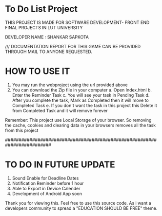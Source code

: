 
# To Do List Project

THIS PROJECT IS MADE FOR SOFTWARE DEVELOPMENT- FRONT END FINAL PROJECTS IN LUT UNIVERSITY 

DEVELOPER NAME : SHANKAR SAPKOTA

/// DOCUMENTATION REPORT FOR THIS GAME CAN BE PROVIDED THROUGH MAIL TO ANYONE REQUESTED.

# HOW TO USE IT
 
 1. You may run the webproject using the url provided above
 2. You can download the Zip file in your computer
  a. Open Index.html
  b. Enter the Reminder Task
  c. You will see your task in Pending Task 
  d. After you complete the task, Mark as Completed then it will move to Completed Task
  e. If you don't want the task in this project this Delete it from Completed Task and it will remove forever
  
  Remember: This project use Local Storage of your browser. So removing the cache, cookies and clearing data in your browsers removes all the task from this project
  


 #########################################################################


# TO DO IN FUTURE UPDATE

1. Sound Enable for Deadline Dates
2. Notification Reminder before 1 hour
3. Able to Export in Device Calender
4. Development of Android App soon

Thank you for viewing this.
Feel free to use this source code. As i want a developers community to spread a  "EDUCATION SHOULD BE FREE" theme. 

